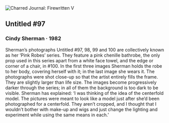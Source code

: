 <div class="artwork-of-the-day">
  <div class="container">
    <div class="img-wrapper">
      <img
        src="https://uploads1.wikiart.org/images/cindy-sherman/untitled-97-1982.jpg!Large.jpg"
        alt="Charred Journal: Firewritten V" />
    </div>
    <div class="artwork-detail">
      <div class="artwork-origin"> 
        <h2 class="artwork-name">Untitled #97</h2>
        <h3 class="artist">
          Cindy Sherman
                    ·  1982
        </h3>
      </div>
      <p class="description">
        <span class="artwork-description-text ng-binding" ng-bind-html="viewModel.ArtworkOfTheDay.Description | unsafe">Sherman’s photographs Untitled #97, 98, 99 and 100 are collectively known as her ‘Pink Robes’ series. They feature a pink chenille bathrobe, the only prop used in this series apart from a white face towel, and the edge or corner of a chair, in #100. In the first three images Sherman holds the robe to her body, covering herself with it; in the last image she wears it. The photographs were shot close-up so that the artist entirely fills the frame. They are slightly larger than life size. The images become progressively darker through the series; in all of them the background is too dark to be visible. Sherman has explained: ‘I was thinking of the idea of the centerfold model. The pictures were meant to look like a model just after she’d been photographed for a centerfold. They aren’t cropped, and I thought that I wouldn’t bother with make-up and wigs and just change the lighting and experiment while using the same means in each.’ </span>
                        <div class="text-shadow-container" ng-show="showShadow" style=""></div>
      </p>
    </div>
  </div>

</div>
